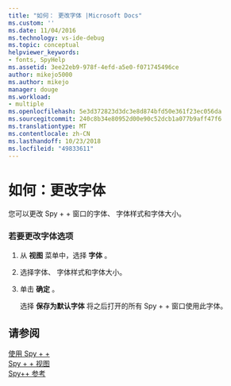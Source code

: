 ```yaml
---
title: "如何： 更改字体 |Microsoft Docs"
ms.custom: ''
ms.date: 11/04/2016
ms.technology: vs-ide-debug
ms.topic: conceptual
helpviewer_keywords:
- fonts, SpyHelp
ms.assetid: 3ee22eb9-978f-4efd-a5e0-f071745496ce
author: mikejo5000
ms.author: mikejo
manager: douge
ms.workload:
- multiple
ms.openlocfilehash: 5e3d372823d3dc3e8d874bfd50e361f23ec056da
ms.sourcegitcommit: 240c8b34e80952d00e90c52dcb1a077b9aff47f6
ms.translationtype: MT
ms.contentlocale: zh-CN
ms.lasthandoff: 10/23/2018
ms.locfileid: "49833611"
---
```

# <a name="how-to-change-fonts"></a>如何：更改字体
您可以更改 Spy + + 窗口的字体、 字体样式和字体大小。  
  
### <a name="to-change-font-options"></a>若要更改字体选项  
  
1. 从 **视图** 菜单中，选择 **字体** 。  
  
2. 选择字体、 字体样式和字体大小。  
  
3. 单击 **确定** 。  
  
   选择 **保存为默认字体** 将之后打开的所有 Spy + + 窗口使用此字体。  
  
## <a name="see-also"></a>请参阅  
 [使用 Spy + +](../debugger/using-spy-increment.md)   
 [Spy + + 视图](../debugger/spy-increment-views.md)   
 [Spy++ 参考](../debugger/spy-increment-reference.md)